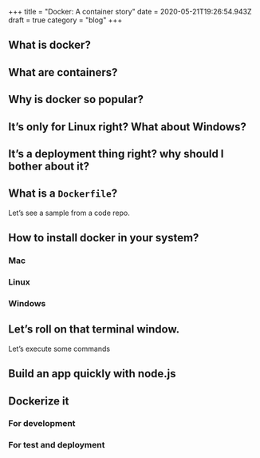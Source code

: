 +++
title = "Docker: A container story"
date = 2020-05-21T19:26:54.943Z
draft = true
category = "blog"
+++
## What is docker?

## What are containers? 

## Why is docker so popular?

## It’s only for Linux right? What about Windows?

## It’s a deployment thing right? why should I bother about it?

## What is a `Dockerfile`?

Let’s see a sample from a code repo.


## How to install docker in your system?

### Mac

### Linux

### Windows

## Let’s roll on that terminal window.

Let’s execute some commands

## Build an app quickly with node.js

## Dockerize it

### For development
### For test and deployment 



